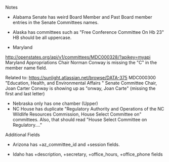 Notes
- Alabama Senate has weird Board Member and Past Board member entries in the Senate Committees names.

- Alaska has committees such as "Free Conference Committee On Hb 23" HB should be all uppercase.

- Maryland

http://openstates.org/api/v1/committees/MDC000328/?apikey=myapi
Maryland Appropriations Chair Norman Conway is missing the "C" in the member name field.

Related to: https://sunlight.atlassian.net/browse/DATA-375
MDC000300
"Education, Health, and Environmental Affairs " Senate Committee Chair, Joan Carter Conway is showing up as "onway, Joan Carte" (missing the first and last letter)

- Nebraska only has one chamber (Upper)
- NC House has duplicate "Regulatory Authority and Operations of the NC Wildlife Resources Commission,
House Select Committee on" committees. Also, that should read "House Select Committee on Regulatory...."



Additional Fields
- Arizona has +az_committee_id and +session fields.

- Idaho has +description, +secretary, +office_hours, +office_phone fields
